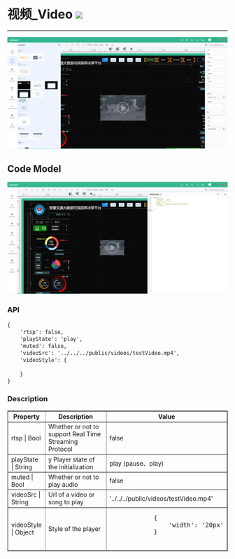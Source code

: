 # 视频\_Video ![](/assets/Video.png)

---

![](/assets/controls/Video01.png)

## Code Model

![](/assets/controls/Video02.png)

### API

```
{
    'rtsp': false,
    'playState': 'play',
    'muted': false,
    'videoSrc': '../../../public/videos/testVideo.mp4',
    'videoStyle': {

    }
}
```

### Description

<table border="1">
	<tr>
		<th width="15%"> Property </th>
		<th width="30%"> Description </th>
		<th> Value </th>
	</tr>
	<tr>
		<td> rtsp | Bool </td>
		<td>Whether or not to support Real Time Streaming Protocol</td>
		<td>false</td>
	</tr>
	<tr>
		<td> playState | String </td>
		<td>y	Player state of the initialization</td>
		<td>play (pause、play)</td>
	</tr>
	<tr>
		<td> muted | Bool </td>
		<td>Whether or not to play audio</td>
		<td>false</td>
	</tr>
	<tr>
		<td> videoSrc | String </td>
		<td>Url of a video or song to play</td>
		<td> '../../../public/videos/testVideo.mp4' </td>
	</tr>
	<tr>
		<td> videoStyle | Object </td>
		<td>Style of the player </td>
		<td><pre>
			{
				'width': '20px'
			}
		</pre></td>
	</tr>
</table>




